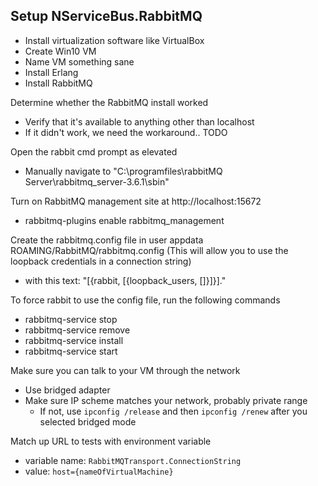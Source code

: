 ## Setup NServiceBus.RabbitMQ

- Install virtualization software like VirtualBox
- Create Win10 VM
 - Name VM something sane
- Install Erlang
- Install RabbitMQ

Determine whether the RabbitMQ install worked
 - Verify that it's available to anything other than localhost
 - If it didn't work, we need the workaround.. TODO
	
Open the rabbit cmd prompt as elevated
 - Manually navigate to "C:\programfiles\rabbitMQ Server\rabbitmq_server-3.6.1\sbin"
	
Turn on RabbitMQ management site at http://localhost:15672
 - rabbitmq-plugins enable rabbitmq_management

Create the rabbitmq.config file in user appdata ROAMING/RabbitMQ/rabbitmq.config (This will allow you to use the loopback credentials in a connection string)
 - with this text: "[{rabbit, [{loopback_users, []}]}]."

To force rabbit to use the config file, run the following commands
 - rabbitmq-service stop
 - rabbitmq-service remove
 - rabbitmq-service install
 - rabbitmq-service start
	
Make sure you can talk to your VM through the network
 - Use bridged adapter
 - Make sure IP scheme matches your network, probably private range
   - If not, use `ipconfig /release` and then `ipconfig /renew` after you selected bridged mode

Match up URL to tests with environment variable
 - variable name: `RabbitMQTransport.ConnectionString`
 - value: `host={nameOfVirtualMachine}`